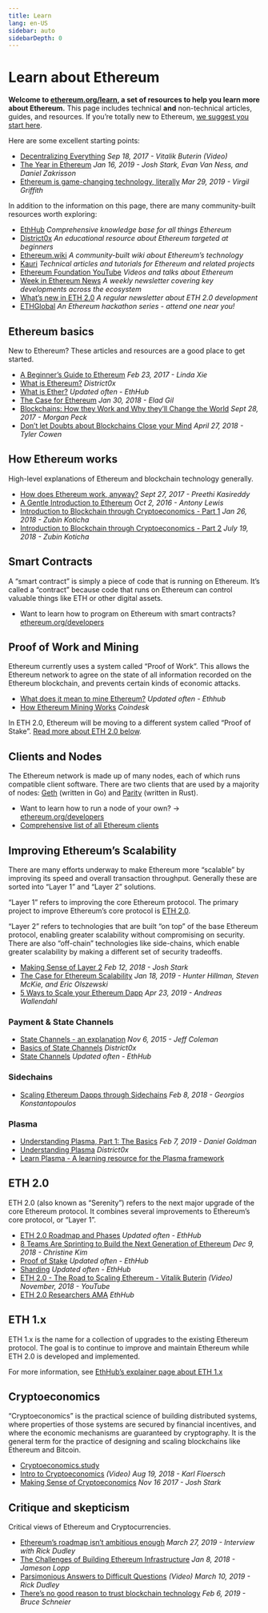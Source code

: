 ```yaml
---
title: Learn
lang: en-US
sidebar: auto
sidebarDepth: 0
---
```


# Learn about Ethereum

**Welcome to [ethereum.org/learn](/learn/), a set of resources to help you learn more about Ethereum.** This page includes technical **and** non-technical articles, guides, and resources. If you’re totally new to Ethereum, [we suggest you start here](/beginners/).

Here are some excellent starting points:

- [Decentralizing Everything](https://www.youtube.com/watch?v=WSN5BaCzsbo&feature=youtu.be) *Sep 18, 2017 - Vitalik Buterin (Video)*
- [The Year in Ethereum](https://medium.com/@jjmstark/the-year-in-ethereum-87a17d6f8276) *Jan 16, 2019 - Josh Stark, Evan Van Ness, and Daniel Zakrisson*
- [Ethereum is game-changing technology, literally](https://medium.com/@virgilgr/ethereum-is-game-changing-technology-literally-d67e01a01cf8) *Mar 29, 2019 - Virgil Griffith*

In addition to the information on this page, there are many community-built resources worth exploring:

- [EthHub](https://docs.ethhub.io) *Comprehensive knowledge base for all things Ethereum*
- [District0x]( https://education.district0x.io/general-topics/understanding-ethereum/) *An educational resource about Ethereum targeted at beginners*
- [Ethereum.wiki]( https://ethereum.wiki) *A community-built wiki about Ethereum’s technology*
- [Kauri](https://kauri.io) *Technical articles and tutorials for Ethereum and related projects*
- [Ethereum Foundation YouTube]( https://www.youtube.com/channel/UCNOfzGXD_C9YMYmnefmPH0g) *Videos and talks about Ethereum*
- [Week in Ethereum News](https://weekinethereumnews.com/) *A weekly newsletter covering key developments across the ecosystem*
- [What’s new in ETH 2.0]( https://notes.ethereum.org/c/Sk8Zs--CQ) *A regular newsletter about ETH 2.0 development*
- [ETHGlobal](https://ethglobal.co) *An Ethereum hackathon series - attend one near you!*


## Ethereum basics

New to Ethereum? These articles and resources are a good place to get started.

- [A Beginner’s Guide to Ethereum](https://blog.coinbase.com/a-beginners-guide-to-ethereum-46dd486ceecf) *Feb 23, 2017 - Linda Xie*
- [What is Ethereum?](https://education.district0x.io/general-topics/understanding-ethereum/what-is-ethereum/) *District0x*
- [What is Ether?](https://docs.ethhub.io/ethereum-basics/what-is-ether/) *Updated often - EthHub*
- [The Case for Ethereum](http://blog.eladgil.com/2018/01/the-case-for-ethereum.html) *Jan 30, 2018 - Elad Gil*
- [Blockchains: How they Work and Why they’ll Change the World](https://spectrum.ieee.org/computing/networks/blockchains-how-they-work-and-why-theyll-change-the-world) *Sept 28, 2017 - Morgan Peck*
- [Don’t let Doubts about Blockchains Close your Mind](https://www.bloomberg.com/opinion/articles/2018-04-27/blockchains-warrant-skepticism-but-keep-an-open-mind) *April 27, 2018 - Tyler Cowen*

## How Ethereum works
High-level explanations of Ethereum and blockchain technology generally.
- [How does Ethereum work, anyway?](https://medium.com/@preethikasireddy/how-does-ethereum-work-anyway-22d1df506369) *Sept 27, 2017 - Preethi Kasireddy*
- [A Gentle Introduction to Ethereum](https://bitsonblocks.net/2016/10/02/gentle-introduction-ethereum/) *Oct 2, 2016 - Antony Lewis*
- [Introduction to Blockchain through Cryptoeconomics - Part 1](https://blockchainatberkeley.blog/introduction-to-blockchain-through-cryptoeconomics-part-1-bitcoin-369f245067f9) *Jan 26, 2018 - Zubin Koticha*
- [Introduction to Blockchain through Cryptoeconomics - Part 2](https://medium.com/mechanism-labs/introduction-to-bitcoin-through-cryptoeconomics-part-2-proof-of-work-and-nakamoto-consensus-1252f6a6c012) *July 19, 2018 - Zubin Koticha*


## Smart Contracts

A “smart contract” is simply a piece of code that is running on Ethereum. It’s called a “contract” because code that runs on Ethereum can control valuable things like ETH or other digital assets.


- Want to learn how to program on Ethereum with smart contracts? [ethereum.org/developers](/developers/)

## Proof of Work and Mining

Ethereum currently uses a system called “Proof of Work”. This allows the Ethereum network to agree on the state of all information recorded on the Ethereum blockchain, and prevents certain kinds of economic attacks.


- [What does it mean to mine Ethereum?](https://docs.ethhub.io/using-ethereum/mining/) *Updated often - Ethhub*
- [How Ethereum Mining Works](https://www.coindesk.com/information/ethereum-mining-works) *Coindesk*

In ETH 2.0, Ethereum will be moving to a different system called “Proof of Stake”. [Read more about ETH 2.0 below](./#eth-2-0).

## Clients and Nodes
The Ethereum network is made up of many nodes, each of which runs compatible client software. There are two clients that are used by a majority of nodes: [Geth](https://geth.ethereum.org/) (written in Go) and [Parity](https://www.parity.io/ethereum/) (written in Rust).

- Want to learn how to run a node of your own? → [ethereum.org/developers](/developers/#clients-running-your-own-node)
- [Comprehensive list of all Ethereum clients](https://github.com/ConsenSys/ethereum-developer-tools-list#ethereum-clients)


## Improving Ethereum’s Scalability

There are many efforts underway to make Ethereum more “scalable” by improving its speed and overall transaction throughput. Generally these are sorted into “Layer 1” and “Layer 2” solutions.

“Layer 1” refers to improving the core Ethereum protocol. The primary project to improve Ethereum’s core protocol is [ETH 2.0](./#eth-2-0).

“Layer 2” refers to technologies that are built “on top” of the base Ethereum protocol, enabling greater scalability without compromising on security. There are also “off-chain” technologies like side-chains, which enable greater scalability by making a different set of security tradeoffs.

- [Making Sense of Layer 2](https://medium.com/l4-media/making-sense-of-ethereums-layer-2-scaling-solutions-state-channels-plasma-and-truebit-22cb40dcc2f4) *Feb 12, 2018 - Josh Stark*
- [The Case for Ethereum Scalability](https://medium.com/connext/the-case-for-ethereum-scalability-d2a8035f880f) *Jan 18, 2019 - Hunter Hillman, Steven McKie, and Eric Olszewski*
- [5 Ways to Scale your Ethereum Dapp](https://kauri.io/article/7ccaaa2fe7f344d5bf53807cb5c01530) *Apr 23, 2019 - Andreas Wallendahl*


### Payment & State Channels
- [State Channels - an explanation](https://www.jeffcoleman.ca/state-channels/) *Nov 6, 2015 - Jeff Coleman*
- [Basics of State Channels](https://education.district0x.io/general-topics/understanding-ethereum/basics-state-channels/) *District0x*
- [State Channels](https://docs.ethhub.io/ethereum-roadmap/layer-2-scaling/state-channels/) *Updated often - EthHub*

### Sidechains
- [Scaling Ethereum Dapps through Sidechains](https://medium.com/loom-network/dappchains-scaling-ethereum-dapps-through-sidechains-f99e51fff447) *Feb 8, 2018 - Georgios Konstantopoulos*

### Plasma
- [Understanding Plasma, Part 1: The Basics](https://www.theblockcrypto.com/2019/02/07/understanding-plasma-part-1-the-basics/) *Feb 7, 2019 - Daniel Goldman*
- [Understanding Plasma](https://education.district0x.io/general-topics/understanding-ethereum/understanding-plasma/) *District0x*
- [Learn Plasma - A learning resource for the Plasma framework](https://www.learnplasma.org/en/)


## ETH 2.0

ETH 2.0 (also known as “Serenity”) refers to the next major upgrade of the core Ethereum protocol. It combines several improvements to Ethereum’s core protocol, or “Layer 1”.

- [ETH 2.0 Roadmap and Phases](https://docs.ethhub.io/ethereum-roadmap/ethereum-2.0/eth-2.0-phases/) *Updated often - EthHub*
- [8 Teams Are Sprinting to Build the Next Generation of Ethereum](https://www.coindesk.com/next-gen-buidlers-the-8-teams-working-on-ethereum-2-0) *Dec 9, 2018 - Christine Kim*
- [Proof of Stake](https://docs.ethhub.io/ethereum-roadmap/ethereum-2.0/proof-of-stake/) *Updated often - EthHub*
- [Sharding](https://docs.ethhub.io/ethereum-roadmap/ethereum-2.0/sharding/) *Updated often - EthHub*
- [ETH 2.0 - The Road to Scaling Ethereum - Vitalik Buterin](https://youtu.be/kCVpDrlVesA) *(Video) November, 2018 - YouTube*
- [ETH 2.0 Researchers AMA](https://docs.ethhub.io/other/ethereum-2.0-ama/) *EthHub*

## ETH 1.x

ETH 1.x is the name for a collection of upgrades to the existing Ethereum protocol. The goal is to continue to improve and maintain Ethereum while ETH 2.0 is developed and implemented.

For more information, see [EthHub’s explainer page about ETH 1.x](https://docs.ethhub.io/ethereum-roadmap/ethereum-1.x/)

## Cryptoeconomics

“Cryptoeconomics” is the practical science of building distributed systems, where properties of those systems are secured by financial incentives, and where the economic mechanisms are guaranteed by cryptography. It is the general term for the practice of designing and scaling blockchains like Ethereum and Bitcoin.

- [Cryptoeconomics.study](https://cryptoeconomics.study/)
- [Intro to Cryptoeconomics](https://www.youtube.com/watch?v=F0FCI8GxO5I) *(Video) Aug 19, 2018 - Karl Floersch*
- [Making Sense of Cryptoeconomics](https://medium.com/l4-media/making-sense-of-cryptoeconomics-5edea77e4e8d) *Nov 16 2017 - Josh Stark*

## Critique and skepticism

Critical views of Ethereum and Cryptocurrencies.
- [Ethereum’s roadmap isn’t ambitious enough](https://decryptmedia.com/6136/vulcanize-rick-dudley-ethereum-roadmap-makerdao-polkadot) *March 27, 2019 - Interview with Rick Dudley*
- [The Challenges of Building Ethereum Infrastructure](https://medium.com/@lopp/the-challenges-of-building-ethereum-infrastructure-87e443e47a4b) *Jan 8, 2018 - Jameson Lopp*
- [Parsimonious Answers to Difficult Questions](https://www.youtube.com/watch?v=GOkSg0BuSdw&feature=youtu.be) *(Video) March 10, 2019 - Rick Dudley*
- [There’s no good reason to trust blockchain technology](https://www.wired.com/story/theres-no-good-reason-to-trust-blockchain-technology/) *Feb 6, 2019 - Bruce Schneier*


